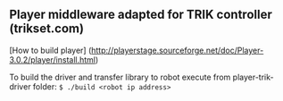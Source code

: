 ## Player middleware adapted for TRIK controller (trikset.com)
[How to build player] (http://playerstage.sourceforge.net/doc/Player-3.0.2/player/install.html)

To build the driver and transfer library to robot execute from player-trik-driver folder: `$ ./build <robot ip address>`
